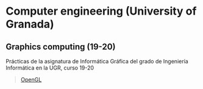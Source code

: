 # Computer engineering (University of Granada)
## Graphics computing (19-20)

Prácticas de la asignatura de Informática Gráfica del grado de Ingeniería Informática en la UGR, curso 19-20

> [OpenGL](https://www.opengl.org/)